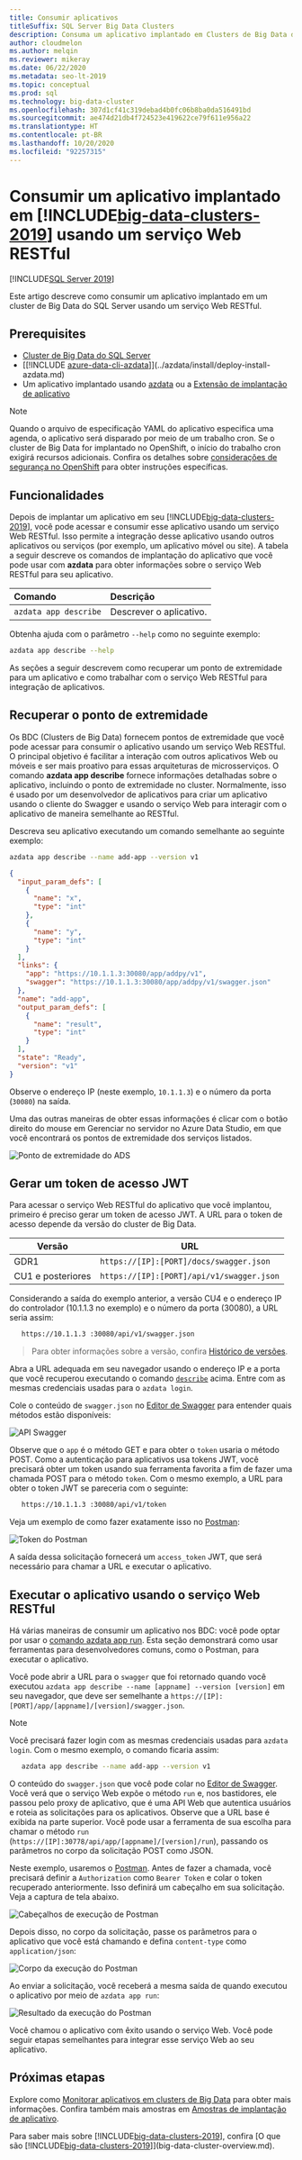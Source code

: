 ```yaml
---
title: Consumir aplicativos
titleSuffix: SQL Server Big Data Clusters
description: Consuma um aplicativo implantado em Clusters de Big Data do SQL Server usando um serviço Web RESTful.
author: cloudmelon
ms.author: melqin
ms.reviewer: mikeray
ms.date: 06/22/2020
ms.metadata: seo-lt-2019
ms.topic: conceptual
ms.prod: sql
ms.technology: big-data-cluster
ms.openlocfilehash: 307d1cf41c319debad4b0fc06b8ba0da516491bd
ms.sourcegitcommit: ae474d21db4f724523e419622ce79f611e956a22
ms.translationtype: HT
ms.contentlocale: pt-BR
ms.lasthandoff: 10/20/2020
ms.locfileid: "92257315"
---
```

# <a name="consume-an-app-deployed-on-big-data-clusters-2019-using-a-restful-web-service"></a>Consumir um aplicativo implantado em [!INCLUDE[big-data-clusters-2019](../includes/ssbigdataclusters-ss-nover.md)] usando um serviço Web RESTful

[!INCLUDE[SQL Server 2019](../includes/applies-to-version/sqlserver2019.md)]

Este artigo descreve como consumir um aplicativo implantado em um cluster de Big Data do SQL Server usando um serviço Web RESTful.

## <a name="prerequisites"></a>Prerequisites

- [Cluster de Big Data do SQL Server](deployment-guidance.md)
- [[!INCLUDE [azure-data-cli-azdata](../includes/azure-data-cli-azdata.md)]](../azdata/install/deploy-install-azdata.md)
- Um aplicativo implantado usando [azdata](app-create.md) ou a [Extensão de implantação de aplicativo](app-deployment-extension.md)

> [!NOTE]
> Quando o arquivo de especificação YAML do aplicativo especifica uma agenda, o aplicativo será disparado por meio de um trabalho cron. Se o cluster de Big Data for implantado no OpenShift, o início do trabalho cron exigirá recursos adicionais. Confira os detalhes sobre [considerações de segurança no OpenShift](concept-application-deployment.md#app-deploy-security) para obter instruções específicas.

## <a name="capabilities"></a>Funcionalidades

Depois de implantar um aplicativo em seu [!INCLUDE[big-data-clusters-2019](../includes/ssbigdataclusters-ver15.md)], você pode acessar e consumir esse aplicativo usando um serviço Web RESTful. Isso permite a integração desse aplicativo usando outros aplicativos ou serviços (por exemplo, um aplicativo móvel ou site). A tabela a seguir descreve os comandos de implantação do aplicativo que você pode usar com **azdata** para obter informações sobre o serviço Web RESTful para seu aplicativo.

|Comando |Descrição |
|:---|:---|
|`azdata app describe` | Descrever o aplicativo. |

Obtenha ajuda com o parâmetro `--help` como no seguinte exemplo:

```bash
azdata app describe --help
```

As seções a seguir descrevem como recuperar um ponto de extremidade para um aplicativo e como trabalhar com o serviço Web RESTful para integração de aplicativos.

## <a name="retrieve-the-endpoint"></a>Recuperar o ponto de extremidade

Os BDC (Clusters de Big Data) fornecem pontos de extremidade que você pode acessar para consumir o aplicativo usando um serviço Web RESTful. O principal objetivo é facilitar a interação com outros aplicativos Web ou móveis e ser mais proativo para essas arquiteturas de microsserviços. O comando **azdata app describe** fornece informações detalhadas sobre o aplicativo, incluindo o ponto de extremidade no cluster. Normalmente, isso é usado por um desenvolvedor de aplicativos para criar um aplicativo usando o cliente do Swagger e usando o serviço Web para interagir com o aplicativo de maneira semelhante ao RESTful.

Descreva seu aplicativo executando um comando semelhante ao seguinte exemplo:

```bash
azdata app describe --name add-app --version v1
```

```json
{
  "input_param_defs": [
    {
      "name": "x",
      "type": "int"
    },
    {
      "name": "y",
      "type": "int"
    }
  ],
  "links": {
    "app": "https://10.1.1.3:30080/app/addpy/v1",
    "swagger": "https://10.1.1.3:30080/app/addpy/v1/swagger.json"
  },
  "name": "add-app",
  "output_param_defs": [
    {
      "name": "result",
      "type": "int"
    }
  ],
  "state": "Ready",
  "version": "v1"
}
```

Observe o endereço IP (neste exemplo, `10.1.1.3`) e o número da porta (`30080`) na saída.

Uma das outras maneiras de obter essas informações é clicar com o botão direito do mouse em Gerenciar no servidor no Azure Data Studio, em que você encontrará os pontos de extremidade dos serviços listados.

![Ponto de extremidade do ADS](media/big-data-cluster-consume-apps/ads_end_point.png)

## <a name="generate-a-jwt-access-token"></a>Gerar um token de acesso JWT

Para acessar o serviço Web RESTful do aplicativo que você implantou, primeiro é preciso gerar um token de acesso JWT. A URL para o token de acesso depende da versão do cluster de Big Data. 

|Versão |URL|
|------------|------|
|GDR1|  `https://[IP]:[PORT]/docs/swagger.json`|
|CU1 e posteriores| `https://[IP]:[PORT]/api/v1/swagger.json`|

 Considerando a saída do exemplo anterior, a versão CU4 e o endereço IP do controlador (10.1.1.3 no exemplo) e o número da porta (30080), a URL seria assim: 
 
 ```bash
    https://10.1.1.3 :30080/api/v1/swagger.json
```
 
> Para obter informações sobre a versão, confira [Histórico de versões](release-notes-big-data-cluster.md#release-history).

Abra a URL adequada em seu navegador usando o endereço IP e a porta que você recuperou executando o comando [`describe`](#retrieve-the-endpoint) acima. Entre com as mesmas credenciais usadas para o `azdata login`.

Cole o conteúdo de `swagger.json` no [Editor de Swagger](https://editor.swagger.io) para entender quais métodos estão disponíveis:

![API Swagger](media/big-data-cluster-consume-apps/api_swagger.png)

Observe que o `app` é o método GET e para obter o `token` usaria o método POST. Como a autenticação para aplicativos usa tokens JWT, você precisará obter um token usando sua ferramenta favorita a fim de fazer uma chamada POST para o método `token`. Com o mesmo exemplo, a URL para obter o token JWT se pareceria com o seguinte:

 ```bash
    https://10.1.1.3 :30080/api/v1/token
```


Veja um exemplo de como fazer exatamente isso no [Postman](https://www.getpostman.com/):

![Token do Postman](media/big-data-cluster-consume-apps/postman_token.png)


A saída dessa solicitação fornecerá um `access_token` JWT, que será necessário para chamar a URL e executar o aplicativo.

## <a name="execute-the-app-using-the-restful-web-service"></a>Executar o aplicativo usando o serviço Web RESTful

Há várias maneiras de consumir um aplicativo nos BDC: você pode optar por usar o [comando azdata app run](app-create.md). Esta seção demonstrará como usar ferramentas para desenvolvedores comuns, como o Postman, para executar o aplicativo. 

Você pode abrir a URL para o `swagger` que foi retornado quando você executou `azdata app describe --name [appname] --version [version]` em seu navegador, que deve ser semelhante a `https://[IP]:[PORT]/app/[appname]/[version]/swagger.json`. 

> [!NOTE]
> Você precisará fazer login com as mesmas credenciais usadas para `azdata login`. Com o mesmo exemplo, o comando ficaria assim:

 ```bash
    azdata app describe --name add-app --version v1
```

O conteúdo do `swagger.json` que você pode colar no [Editor de Swagger](https://editor.swagger.io). Você verá que o serviço Web expõe o método `run` e, nos bastidores, ele passou pelo proxy de aplicativo, que é uma API Web que autentica usuários e roteia as solicitações para os aplicativos. Observe que a URL base é exibida na parte superior. Você pode usar a ferramenta de sua escolha para chamar o método `run` (`https://[IP]:30778/api/app/[appname]/[version]/run`), passando os parâmetros no corpo da solicitação POST como JSON. 


Neste exemplo, usaremos o [Postman](https://www.getpostman.com/). Antes de fazer a chamada, você precisará definir a `Authorization` como `Bearer Token` e colar o token recuperado anteriormente. Isso definirá um cabeçalho em sua solicitação. Veja a captura de tela abaixo.

![Cabeçalhos de execução de Postman](media/big-data-cluster-consume-apps/postman_run_1.png)

Depois disso, no corpo da solicitação, passe os parâmetros para o aplicativo que você está chamando e defina `content-type` como `application/json`:

![Corpo da execução do Postman](media/big-data-cluster-consume-apps/postman_run_2.png)

Ao enviar a solicitação, você receberá a mesma saída de quando executou o aplicativo por meio de `azdata app run`:

![Resultado da execução do Postman](media/big-data-cluster-consume-apps/postman_result.png)

Você chamou o aplicativo com êxito usando o serviço Web. Você pode seguir etapas semelhantes para integrar esse serviço Web ao seu aplicativo.


## <a name="next-steps"></a>Próximas etapas

Explore como [Monitorar aplicativos em clusters de Big Data](app-monitor.md) para obter mais informações. Confira também mais amostras em [Amostras de implantação de aplicativo](https://aka.ms/sql-app-deploy).

Para saber mais sobre [!INCLUDE[big-data-clusters-2019](../includes/ssbigdataclusters-ss-nover.md)], confira [O que são [!INCLUDE[big-data-clusters-2019](../includes/ssbigdataclusters-ver15.md)]](big-data-cluster-overview.md).